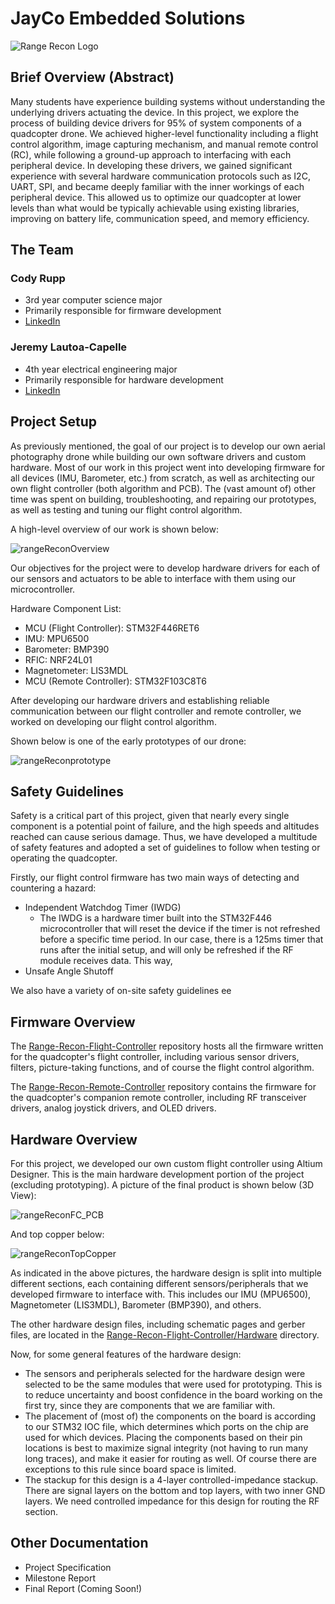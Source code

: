 # JayCo Embedded Solutions
![Range Recon Logo](https://drive.google.com/uc?id=1eECACmVXNv3WCFBJkXMfIDpm5NHQGud7)

## Brief Overview (Abstract)
Many students have experience building systems without understanding the underlying drivers actuating the device. 
In this project, we explore the process of building device drivers for 95% of system components of a quadcopter drone. 
We achieved higher-level functionality including a flight control algorithm, image capturing mechanism, and manual remote control (RC), 
while following a ground-up approach to interfacing with each peripheral device. 
In developing these drivers, we gained significant experience with several hardware communication protocols such as I2C, UART, SPI, and became deeply familiar with the inner workings of each peripheral device. 
This allowed us to optimize our quadcopter at lower levels than what would be typically achievable using existing libraries, improving on battery life, communication speed, and memory efficiency.

## The Team
### Cody Rupp
- 3rd year computer science major
- Primarily responsible for firmware development
- [LinkedIn](https://www.linkedin.com/in/codyprupp/)

### Jeremy Lautoa-Capelle 
- 4th year electrical engineering major
- Primarily responsible for hardware development
- [LinkedIn](https://www.linkedin.com/in/jlautoa/)

## Project Setup

As previously mentioned, the goal of our project is to develop our own aerial photography drone while building our own software drivers and custom hardware. Most of our work in this project went into developing firmware for all devices (IMU, Barometer, etc.) from scratch, as well as architecting our own flight controller (both algorithm and PCB). The (vast amount of) other time was spent on building, troubleshooting, and repairing our prototypes, as well as testing and tuning our flight control algorithm.

A high-level overview of our work is shown below:

![rangeReconOverview](https://github.com/JayCo-Embedded-Solutions/.github/assets/121917210/0975abe5-5dd7-471d-8a61-373c708f3b3c)

Our objectives for the project were to develop hardware drivers for each of our sensors and actuators to be able to interface with them using our microcontroller.

Hardware Component List:
- MCU (Flight Controller): STM32F446RET6
- IMU: MPU6500
- Barometer: BMP390
- RFIC: NRF24L01
- Magnetometer: LIS3MDL
- MCU (Remote Controller): STM32F103C8T6

After developing our hardware drivers and establishing reliable communication between our flight controller and remote controller, we worked on developing our flight control algorithm.

Shown below is one of the early prototypes of our drone:

![rangeReconprototype](https://github.com/JayCo-Embedded-Solutions/.github/assets/121917210/2ec54037-ead5-4695-ac14-9c08d44776cf)


## Safety Guidelines
Safety is a critical part of this project, given that nearly every single component is a potential point of failure, and the high speeds and altitudes reached can cause serious damage. Thus, we have developed a multitude of safety features and adopted a set of guidelines to follow when testing or operating the quadcopter.

Firstly, our flight control firmware has two main ways of detecting and countering a hazard:
- Independent Watchdog Timer (IWDG)
    - The IWDG is a hardware timer built into the STM32F446 microcontroller that will reset the device if the timer is not refreshed before a specific time period. In our case, there is a 125ms timer that runs after the initial setup, and will only be refreshed if the RF module receives data. This way, 
- Unsafe Angle Shutoff

We also have a variety of on-site safety guidelines ee

## Firmware Overview
The [Range-Recon-Flight-Controller](https://github.com/JayCo-Embedded-Solutions/Range-Recon-Flight-Controller) repository hosts all the firmware written for the quadcopter's flight controller, including various sensor drivers, filters, picture-taking functions, and of course the flight control algorithm.

The [Range-Recon-Remote-Controller](https://github.com/JayCo-Embedded-Solutions/Range-Recon-Remote-Controller) repository contains the firmware for the quadcopter's companion remote controller, including RF transceiver drivers, analog joystick drivers, and OLED drivers.

## Hardware Overview

For this project, we developed our own custom flight controller using Altium Designer. This is the main hardware development portion of the project (excluding prototyping). A picture of the final product is shown below (3D View):

![rangeReconFC_PCB](https://github.com/JayCo-Embedded-Solutions/.github/assets/121917210/91ea2fff-f13b-461d-a891-54ffbbd63994)

And top copper below:

![rangeReconTopCopper](https://github.com/JayCo-Embedded-Solutions/.github/assets/121917210/d6ad4111-7f27-4ff7-b971-2837fe5b873e)

As indicated in the above pictures, the hardware design is split into multiple different sections, each containing different sensors/peripherals that we developed firmware to interface with. This includes our IMU (MPU6500), Magnetometer (LIS3MDL), Barometer (BMP390), and others. 

The other hardware design files, including schematic pages and gerber files, are located in the [Range-Recon-Flight-Controller/Hardware](https://github.com/JayCo-Embedded-Solutions/Range-Recon-Flight-Controller/tree/f446prototype/hardware) directory.

Now, for some general features of the hardware design:

- The sensors and peripherals selected for the hardware design were selected to be the same modules that were used for prototyping. This is to reduce uncertainty and boost confidence in the board working on the first try, since they are components that we are familiar with.
- The placement of (most of) the components on the board is according to our STM32 IOC file, which determines which ports on the chip are used for which devices. Placing the components based on their pin locations is best to maximize signal integrity (not having to run many long traces), and make it easier for routing as well. Of course there are exceptions to this rule since board space is limited.
- The stackup for this design is a 4-layer controlled-impedance stackup. There are signal layers on the bottom and top layers, with two inner GND layers. We need controlled impedance for this design for routing the RF section.
## Other Documentation
- Project Specification
- Milestone Report
- Final Report (Coming Soon!)
